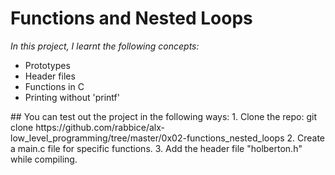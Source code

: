 # Functions and Nested Loops
<i>In this project, I learnt the following concepts:</i>
<ul>
<li>Prototypes</li>
<li>Header files</li>
<li>Functions in C</li>
<li>Printing without 'printf'</li>
</ul>
## You can test out the project in the following ways:
1. Clone the repo: git clone https://github.com/rabbice/alx-low_level_programming/tree/master/0x02-functions_nested_loops
2. Create a main.c file for specific functions.
3. Add the header file "holberton.h" while compiling.
